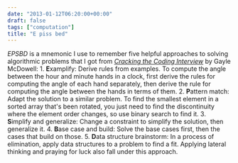 ```yaml
---
date: "2013-01-12T06:20:00+00:00"
draft: false
tags: ["computation"]
title: "E piss bed"
---
```

*EPSBD* is a mnemonic I use to remember five helpful approaches to solving algorithmic problems that I got from *[Cracking the Coding Interview](http://www.amazon.com/dp/098478280X)* by Gayle McDowell: 1\. **E**xamplify: Derive rules from examples. To compute the angle between the hour and minute hands in a clock, first derive the rules for computing the angle of each hand separately, then derive the rule for computing the angle between the hands in terms of them. 2\. **P**attern match: Adapt the solution to a similar problem. To find the smallest element in a sorted array that's been rotated, you just need to find the discontinuity where the element order changes, so use binary search to find it. 3\. **S**implify and generalize: Change a constraint to simplify the solution, then generalize it. 4\. **B**ase case and build: Solve the base cases first, then the cases that build on those. 5\. **D**ata structure brainstorm: In a process of elimination, apply data structures to a problem to find a fit. Applying lateral thinking and praying for luck also fall under this approach.
